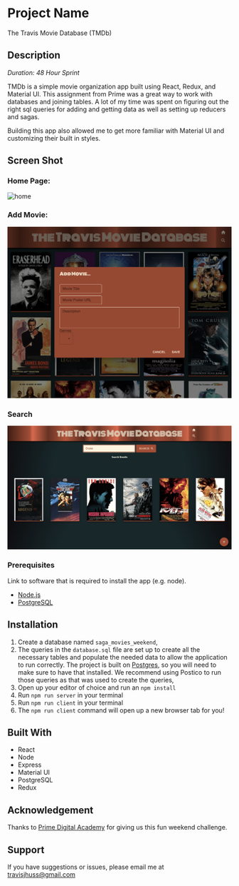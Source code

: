 # Project Name

The Travis Movie Database (TMDb)

## Description

_Duration: 48 Hour Sprint_

TMDb is a simple movie organization app built using React, Redux, and Material UI. This assignment from Prime was a great way to work with databases and joining tables. A lot of my time was spent on figuring out the right sql queries for adding and getting data as well as setting up reducers and sagas. 

Building this app also allowed me to get more familiar with Material UI and customizing their built in styles. 

## Screen Shot

### Home Page:
![home](public/images/movie-screen-1.png)

### Add Movie:
![add](public/images/movie-screen-2.png)

### Search
![search](public/images/movie_screen3.png)

### Prerequisites

Link to software that is required to install the app (e.g. node).

- [Node.js](https://nodejs.org/en/)
- [PostgreSQL](https://www.postgresql.org/)

## Installation

1. Create a database named `saga_movies_weekend`,
2. The queries in the `database.sql` file are set up to create all the necessary tables and populate the needed data to allow the application to run correctly. The project is built on [Postgres](https://www.postgresql.org/download/), so you will need to make sure to have that installed. We recommend using Postico to run those queries as that was used to create the queries, 
3. Open up your editor of choice and run an `npm install`
4. Run `npm run server` in your terminal
5. Run `npm run client` in your terminal
6. The `npm run client` command will open up a new browser tab for you!

## Built With

- React
- Node
- Express
- Material UI
- PostgreSQL
- Redux

## Acknowledgement
Thanks to [Prime Digital Academy](https://www.primeacademy.io) for giving us this fun weekend challenge. 

## Support
If you have suggestions or issues, please email me at [travisjhuss@gmail.com](https://www.gmail.com)





